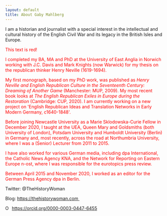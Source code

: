 ```yaml
---
layout: default
title: About Gaby Mahlberg
---
```


<!-- Custom style sheet -->
<link rel="stylesheet" type="text/css" href="../style.css">

I am a historian and journalist with a special interest in the intellectual and cultural history of the English Civil War and its legacy in the British Isles and Europe. 

<font color="red">This text is red!

I completed my BA, MA and PhD at the University of East Anglia in Norwich working with J.C. Davis and Mark Knights (now Warwick) for my thesis on the republican thinker Henry Neville (1619-1694).

My first monograph, based on my PhD work, was published as *Henry Neville and English Republican Culture in the Seventeenth Century: Dreaming of Another Game* (Manchester: MUP, 2009). My most recent book looks at *The English Republican Exiles in Europe during the Restoration* (Cambridge: CUP, 2020). I am currently working on a new project on 'English Republican Ideas and Translation Networks in Early Modern Germany, c1640-1848'.

Before joining Newcastle University as a Marie Sklodowska-Curie Fellow in December 2020, I taught at the UEA, Queen Mary and Goldsmiths (both University of London), Potsdam University and Humboldt University (Berlin) in Germany and, most recently, across the road at Northumbria University, where I was a (Senior) Lecturer from 2011 to 2015.

I have also worked for various German media, including dpa International, the Catholic News Agency KNA, and the Network for Reporting on Eastern Europe n-ost, where I was responsible for the eurotopics press review.

Between April 2015 and November 2020, I worked as an editor for the German Press Agency dpa in Berlin.</font>

Twitter: @TheHistoryWoman

Blog: https://thehistorywoman.com 

<div itemscope itemtype="https://schema.org/Person"><a itemprop="sameAs" content="https://orcid.org/0000-0003-0447-6455" href="https://orcid.org/0000-0003-0447-6455" target="orcid.widget" rel="me noopener noreferrer" style="vertical-align:top;"><img src="https://orcid.org/sites/default/files/images/orcid_16x16.png" style="width:1em;margin-right:.5em;" alt="ORCID iD icon">https://orcid.org/0000-0003-0447-6455</a></div>



